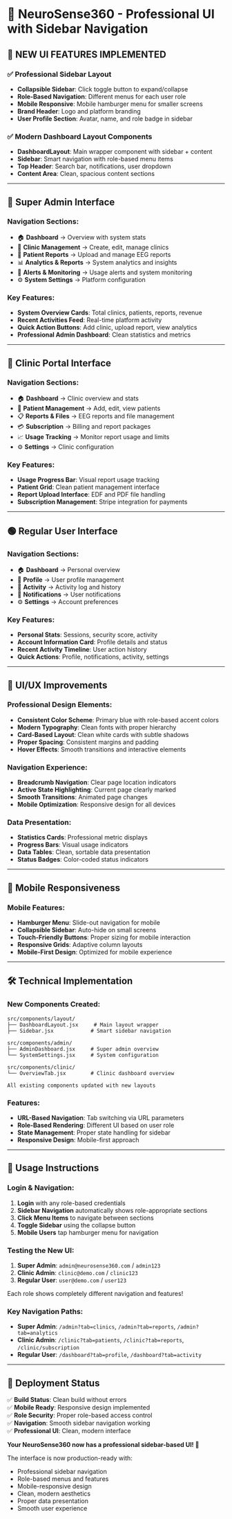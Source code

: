 # 🎨 NeuroSense360 - Professional UI with Sidebar Navigation

## 🌟 **NEW UI FEATURES IMPLEMENTED**

### ✅ **Professional Sidebar Layout**
- **Collapsible Sidebar**: Click toggle button to expand/collapse
- **Role-Based Navigation**: Different menus for each user role
- **Mobile Responsive**: Mobile hamburger menu for smaller screens
- **Brand Header**: Logo and platform branding
- **User Profile Section**: Avatar, name, and role badge in sidebar

### ✅ **Modern Dashboard Layout Components**
- **DashboardLayout**: Main wrapper component with sidebar + content
- **Sidebar**: Smart navigation with role-based menu items
- **Top Header**: Search bar, notifications, user dropdown
- **Content Area**: Clean, spacious content sections

---

## 🔴 **Super Admin Interface**

### **Navigation Sections:**
- 🏠 **Dashboard** → Overview with system stats
- 🏢 **Clinic Management** → Create, edit, manage clinics
- 📄 **Patient Reports** → Upload and manage EEG reports
- 📊 **Analytics & Reports** → System analytics and insights
- 🔔 **Alerts & Monitoring** → Usage alerts and system monitoring
- ⚙️ **System Settings** → Platform configuration

### **Key Features:**
- **System Overview Cards**: Total clinics, patients, reports, revenue
- **Recent Activities Feed**: Real-time platform activity
- **Quick Action Buttons**: Add clinic, upload report, view analytics
- **Professional Admin Dashboard**: Clean statistics and metrics

---

## 🔵 **Clinic Portal Interface**

### **Navigation Sections:**
- 🏠 **Dashboard** → Clinic overview and stats
- 👥 **Patient Management** → Add, edit, view patients
- 📋 **Reports & Files** → EEG reports and file management
- 💳 **Subscription** → Billing and report packages
- 📈 **Usage Tracking** → Monitor report usage and limits
- ⚙️ **Settings** → Clinic configuration

### **Key Features:**
- **Usage Progress Bar**: Visual report usage tracking
- **Patient Grid**: Clean patient management interface
- **Report Upload Interface**: EDF and PDF file handling
- **Subscription Management**: Stripe integration for payments

---

## 🟢 **Regular User Interface**

### **Navigation Sections:**
- 🏠 **Dashboard** → Personal overview
- 👤 **Profile** → User profile management
- 📱 **Activity** → Activity log and history
- 🔔 **Notifications** → User notifications
- ⚙️ **Settings** → Account preferences

### **Key Features:**
- **Personal Stats**: Sessions, security score, activity
- **Account Information Card**: Profile details and status
- **Recent Activity Timeline**: User action history
- **Quick Actions**: Profile, notifications, activity, settings

---

## 🎯 **UI/UX Improvements**

### **Professional Design Elements:**
- **Consistent Color Scheme**: Primary blue with role-based accent colors
- **Modern Typography**: Clean fonts with proper hierarchy
- **Card-Based Layout**: Clean white cards with subtle shadows
- **Proper Spacing**: Consistent margins and padding
- **Hover Effects**: Smooth transitions and interactive elements

### **Navigation Experience:**
- **Breadcrumb Navigation**: Clear page location indicators
- **Active State Highlighting**: Current page clearly marked
- **Smooth Transitions**: Animated page changes
- **Mobile Optimization**: Responsive design for all devices

### **Data Presentation:**
- **Statistics Cards**: Professional metric displays
- **Progress Bars**: Visual usage indicators
- **Data Tables**: Clean, sortable data presentation
- **Status Badges**: Color-coded status indicators

---

## 📱 **Mobile Responsiveness**

### **Mobile Features:**
- **Hamburger Menu**: Slide-out navigation for mobile
- **Collapsible Sidebar**: Auto-hide on small screens
- **Touch-Friendly Buttons**: Proper sizing for mobile interaction
- **Responsive Grids**: Adaptive column layouts
- **Mobile-First Design**: Optimized for mobile experience

---

## 🛠️ **Technical Implementation**

### **New Components Created:**
```
src/components/layout/
├── DashboardLayout.jsx     # Main layout wrapper
├── Sidebar.jsx            # Smart sidebar navigation

src/components/admin/
├── AdminDashboard.jsx     # Super admin overview
└── SystemSettings.jsx     # System configuration

src/components/clinic/
└── OverviewTab.jsx        # Clinic dashboard overview

All existing components updated with new layouts
```

### **Features:**
- **URL-Based Navigation**: Tab switching via URL parameters
- **Role-Based Rendering**: Different UI based on user role
- **State Management**: Proper state handling for sidebar
- **Responsive Design**: Mobile-first approach

---

## 🎉 **Usage Instructions**

### **Login & Navigation:**
1. **Login** with any role-based credentials
2. **Sidebar Navigation** automatically shows role-appropriate sections
3. **Click Menu Items** to navigate between sections
4. **Toggle Sidebar** using the collapse button
5. **Mobile Users** tap hamburger menu for navigation

### **Testing the New UI:**
1. **Super Admin**: `admin@neurosense360.com` / `admin123`
2. **Clinic Admin**: `clinic@demo.com` / `clinic123`
3. **Regular User**: `user@demo.com` / `user123`

Each role shows completely different navigation and features! 

### **Key Navigation Paths:**
- **Super Admin**: `/admin?tab=clinics`, `/admin?tab=reports`, `/admin?tab=analytics`
- **Clinic Admin**: `/clinic?tab=patients`, `/clinic?tab=reports`, `/clinic/subscription`
- **Regular User**: `/dashboard?tab=profile`, `/dashboard?tab=activity`

---

## 🚀 **Deployment Status**

✅ **Build Status**: Clean build without errors  
✅ **Mobile Ready**: Responsive design implemented  
✅ **Role Security**: Proper role-based access control  
✅ **Navigation**: Smooth sidebar navigation working  
✅ **Professional UI**: Clean, modern interface  

**Your NeuroSense360 now has a professional sidebar-based UI! 🎨**

The interface is now production-ready with:
- Professional sidebar navigation
- Role-based menus and features
- Mobile-responsive design
- Clean, modern aesthetics
- Proper data presentation
- Smooth user experience
